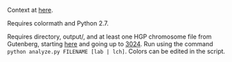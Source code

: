 Context at [here](http://skycoders.wordpress.com/2014/07/22/visualizing-the-human-chromosome/).

Requires colormath and Python 2.7.

Requires directory, output/, and at least one HGP chromosome file from Gutenberg, starting [here](http://www.gutenberg.org/ebooks/3501) and going up to [3024](http://www.gutenberg.org/ebooks/3524). Run using the command `python analyze.py FILENAME [lab | lch]`. Colors can be edited in the script.
